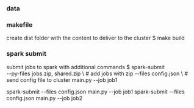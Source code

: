 ### data


### makefile
create dist folder with the content to deliver to the cluster
$ make build


### spark submit
submit jobs to spark with additional commands
$ spark-submit \
  --py-files jobs.zip, shared.zip \ # add jobs with zip
  --files config.json \ # send config file to cluster
  main.py --job job1


spark-submit --files config.json main.py --job job1
spark-submit --files config.json main.py --job job2
